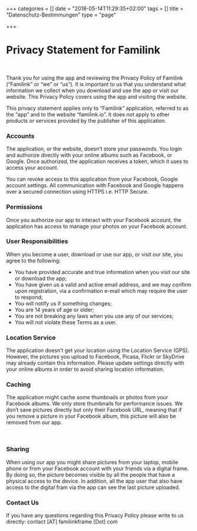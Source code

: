 +++
categories = []
date = "2018-05-14T11:29:35+02:00"
tags = []
title = "Datenschutz-Bestimmungen"
type = "page"

+++
# **Privacy Statement for Familink**

 

Thank you for using the app and reviewing the Privacy Policy of Familink (“Familink” or “we” or “us”). It is important to us that you understand what information we collect when you download and use the app or visit our website. This Privacy Policy covers using the app and visiting the website.

This privacy statement applies only to “Familink” application, referred to as the “app” and to the website “familink.io”. It does not apply to other products or services provided by the publisher of this application.

### **Accounts**

The application, or the website, doesn’t store your passwords. You login and authorize directly with your online albums such as Facebook, or Google. Once authorized, the application receives a token, which it uses to access your account.

You can revoke access to this application from your Facebook, Google account settings. All communication with Facebook and Google happens over a secured connection using HTTPS i.e. HTTP Secure.

### **Permissions**

Once you authorize our app to interact with your Facebook account, the application has access to manage your photos on your Facebook account.

### **User Responsibilities**

When you become a user, download or use our app, or visit our site, you agree to the following:

* You have provided accurate and true information when you visit our site or download the app;
* You have given us a valid and active email address, and we may confirm upon registration, via a confirmation e-mail which may require the user to respond;
* You will notify us if something changes;
* You are 14 years of age or older;
* You are not breaking any laws when you use any of our services;
* You will not violate these Terms as a user.

### **Location Service**

The application doesn’t get your location using the Location Service (GPS). However, the pictures you upload to Facebook, Picasa, Flickr or SkyDrive may already contain this information. Please update settings directly with your online albums in order to avoid sharing location information.

### **Caching**

The application might cache some thumbnails or photos from your Facebook albums. We only store thumbnails for performance issues. We don’t save pictures directly but only their Facebook URL, meaning that if you remove a picture in your Facebook album, this picture will also be removed from our app.

 

### **Sharing**

When using our app you might share pictures from your laptop, mobile phone or from your Facebook account with your friends via a digital frame. By doing so, the picture becomes visible by all the people that have a physical access to the device. In addition, all the app user that also have access to the digital fram via the app can see the last picture uploaded.

### **Contact Us**

If you have any questions regarding this Privacy Policy please write to us directly: contact \[AT\] familinkframe \[Dot\] com